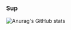 ### Sup

![Anurag's GitHub stats](https://github-readme-stats.vercel.app/api?username=keganpowers34&show_icons=true&theme=compact)
